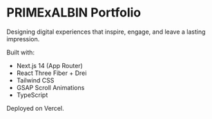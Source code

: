 # PRIMExALBIN Portfolio

Designing digital experiences that inspire, engage, and leave a lasting impression.

Built with:
- Next.js 14 (App Router)
- React Three Fiber + Drei
- Tailwind CSS
- GSAP Scroll Animations
- TypeScript

Deployed on Vercel.